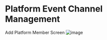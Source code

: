 # Platform Event Channel Management

Add Platform Member Screen
![image](https://github.com/user-attachments/assets/24fa23d2-c10c-4357-b42f-5dc1d5297edb)
